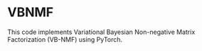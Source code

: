 # VBNMF
This code implements Variational Bayesian Non-negative Matrix Factorization (VB-NMF) using PyTorch.
